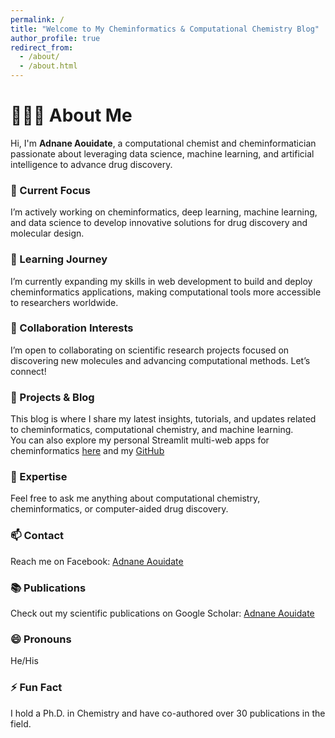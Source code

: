 ```yaml
---
permalink: /
title: "Welcome to My Cheminformatics & Computational Chemistry Blog"
author_profile: true
redirect_from: 
  - /about/
  - /about.html
---
```


# 👨🏽‍💻 About Me

Hi, I'm **Adnane Aouidate**, a computational chemist and cheminformatician passionate about leveraging data science, machine learning, and artificial intelligence to advance drug discovery.

### 🔬 Current Focus  
I’m actively working on cheminformatics, deep learning, machine learning, and data science to develop innovative solutions for drug discovery and molecular design.

### 🌱 Learning Journey  
I’m currently expanding my skills in web development to build and deploy cheminformatics applications, making computational tools more accessible to researchers worldwide.

### 🤝 Collaboration Interests  
I’m open to collaborating on scientific research projects focused on discovering new molecules and advancing computational methods. Let’s connect!

### 🚀 Projects & Blog  
This blog is where I share my latest insights, tutorials, and updates related to cheminformatics, computational chemistry, and machine learning.  
You can also explore my personal Streamlit multi-web apps for cheminformatics [here](https://chemoinfo.streamlit.app/) and my [GitHub](https://github.com/Aouidate)

### 💬 Expertise  
Feel free to ask me anything about computational chemistry, cheminformatics, or computer-aided drug discovery.

### 📫 Contact  
Reach me on Facebook: [Adnane Aouidate](https://www.facebook.com/AdnaneAouidate)

### 📚 Publications  
Check out my scientific publications on Google Scholar: [Adnane Aouidate](https://scholar.google.com/citations?user=nzQ-UzAAAAAJ)

### 😄 Pronouns  
He/His

### ⚡ Fun Fact  
I hold a Ph.D. in Chemistry and have co-authored over 30 publications in the field.

